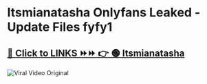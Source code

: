 
 # Itsmianatasha Onlyfans Leaked - Update Files fyfy1

## <h2><a href="https://clipsfans.com/Itsmianatasha&ref=git">🔗 Click to LINKS ⏩⏩ 👉 🟢 Itsmianatasha </a></h2>

<a href="https://clipsfans.com/Itsmianatasha&ref=git" rel="nofollow" data-target="animated-image.originalLink"><img src="https://i.ibb.co.com/xMMVF88/686577567.gif" alt="Viral Video Original" style="max-width: 100%; display: inline-block;" data-target="animated-image.originalImage"></a>

